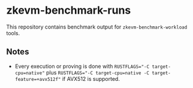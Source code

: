 # zkevm-benchmark-runs

This repository contains benchmark output for `zkevm-benchmark-workload` tools.

## Notes
- Every execution or proving is done with `RUSTFLAGS="-C target-cpu=native"` plus `RUSTFLAGS="-C target-cpu=native -C target-feature=+avx512f"` if AVX512 is supported.
